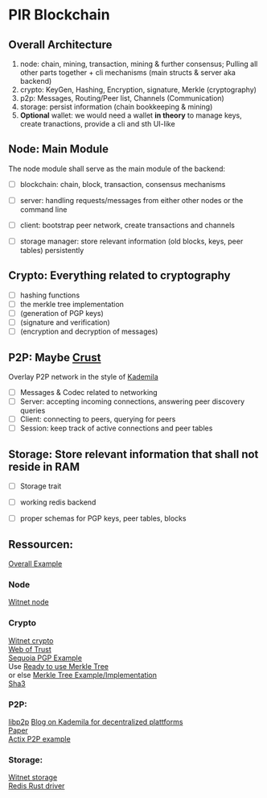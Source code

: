# PIR Blockchain
## Overall Architecture
1. node: chain, mining, transaction, mining & further consensus; Pulling all other parts together + cli
mechanisms (main structs & server aka backend)
2. crypto: KeyGen, Hashing, Encryption, signature, Merkle (cryptography)
3. p2p: Messages, Routing/Peer list, Channels (Communication)
4. storage: persist information (chain bookkeeping & mining)
5. __Optional__ wallet: we would need a wallet __in theory__ to manage keys, create tranactions, provide a cli and sth 
UI-like

## Node: Main Module

The node module shall serve as the main module of the backend:
- [ ] blockchain: chain, block, transaction, consensus mechanisms
- [ ] server: handling requests/messages from either other nodes or the 
command line
- [ ] client: bootstrap peer network, create transactions and channels
- [ ] storage manager: store relevant information (old blocks, keys, peer 
tables) persistently


## Crypto: Everything related to cryptography
- [ ] hashing functions 
- [ ] the merkle tree implementation
- [ ] (generation of PGP keys)
- [ ] (signature and verification)
- [ ] (encryption and decryption of messages)

## P2P: Maybe [Crust](https://github.com/maidsafe/crust)
Overlay P2P network in the style of [Kademila](https://sarwiki.informatik.hu-berlin.de/Kademlia)
- [ ] Messages & Codec related to networking
- [ ] Server: accepting incoming connections, answering peer discovery queries
- [ ] Client: connecting to peers, querying for peers
- [ ] Session: keep track of active connections and peer tables 

## Storage: Store relevant information that shall not reside in RAM
- [ ] Storage trait
- [ ] working redis backend
- [ ] proper schemas for PGP keys, peer tables, blocks



## Ressourcen:
[Overall Example](https://github.com/witnet/witnet-rust/)

### Node
[Witnet node](https://github.com/witnet/witnet-rust/tree/master/node/src)  

### Crypto
[Witnet crypto](https://github.com/witnet/witnet-rust/tree/master/crypto/src)  
[Web of Trust](https://de.wikipedia.org/wiki/Web_of_Trust)  
[Sequoia PGP Example](https://docs.sequoia-pgp.org/sequoia_guide/)  
Use [Ready to use Merkle Tree](https://spinresear.ch/merkle.rs/merkle/index.html)  
or else [Merkle Tree Example/Implementation](https://github.com/SpinResearch/merkle.rs/blob/master/src/merkletree.rs)  
[Sha3](https://docs.rs/sha3/0.8.2/sha3/)  

### P2P:  
[libp2p](https://docs.rs/libp2p/0.10.0/libp2p/)
[Blog on Kademila for decentralized plattforms](https://medium.com/coinmonks/a-brief-overview-of-kademlia-and-its-use-in-various-decentralized-platforms-da08a7f72b8f)  
[Paper](pdos.csail.mit.edu/~petar/papers/maymounkov-kademlia-lncs.pdf)  
[Actix P2P example](https://github.com/mariocao/actix-p2p/tree/master/src)  

### Storage:
[Witnet storage](https://github.com/witnet/witnet-rust/tree/master/storage/src)  
[Redis Rust driver](https://docs.rs/redis/0.11.0-beta.1/redis/)  


